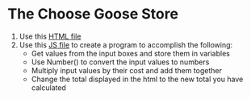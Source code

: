 # The Choose Goose Store

1. Use this [HTML file](https://github.com/slkennedy/js-practice/blob/master/One/index.html)
2. Use this [JS file](https://github.com/slkennedy/js-practice/blob/master/One/index.js) to create a program to accomplish the following:
    - Get values from the input boxes and store them in variables 
    - Use Number() to convert the input values to numbers
    - Multiply input values by their cost and add them together
    - Change the total displayed in the html to the new total you have calculated
